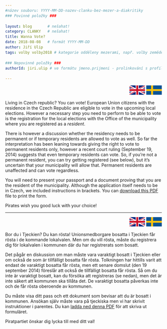 ```yaml
---
#název souboru: YYYY-MM-DD-nazev-clanku-bez-mezer-a-diakritiky
### Povinné položky ###

layout: blog       # nešahat!
category: CLANKY   # nešahat!
title: Wanna Vote?
date: 2018-08-08   # formát YYYY-MM-DD
author: Jiří Ulip
tags: volby volby2018 # kategorie odděleny mezerami, např. volby zemědělství životní-prostředí piráti (viz https://jihomoravsky.pirati.cz/tags/)

### Nepovinné položky ###
authorId: jiri.ulip # ve formátu jmeno.prijmeni - prolinkování s profilem přes uid

---
```


<p id="en" style="text-align: right">
<a href="#en"><img src="/assets/img/flags/gb.png"></a>
<a href="#sw"><img src="/assets/img/flags/sw.png"></a>
</p>


Living in Czech republic? You can vote! European Union citizens with the residence in the Czech Republic are eligible to vote in the upcoming local elections. However a necessary step you need to perform to be able to vote is the registration for the local elections with the Office of the municipality where you are registered as a *resident*.

There is however a discussion whether the residency needs to be permanent or if temporary residents are allowed to vote as well. So far the interpretation has been leaning towards giving the right to vote to permanent residents only, however a recent court ruling (September 19, 2014) suggests that even temporary residents can vote. So, if you’re not a permanent resident, you can try getting registered (see below), but it’s uncertain that your municipality will allow that. Permanent residents are unaffected and can vote regardless.

You will need to present your passport and a document proving that you are the resident of the municipality. Although the application itself needs to be in Czech, we included instructions in brackets. You can [download this PDF](https://jihomoravsky.pirati.cz/assets/pdf/voting-application.pdf) file to print the form.

Pirates wish you good luck with your choice!

<hr>

<p id="sw" style="text-align: right">
<a href="#en"><img src="/assets/img/flags/gb.png"></a>
<a href="#sw"><img src="/assets/img/flags/sw.png"></a>
</p>

Bor du i Tjeckien? Du kan rösta! Unionsmedborgare bosatta i Tjeckien får rösta i de kommande lokalvalen. Men om du vill rösta, måste du registrera dig för lokalvalen i kommunen där du har registrerats som bosatt.

Det pågår en diskussion om man måste vara varaktigt bosatt i Tjeckien eller om också de som är tillfälligt bosatta får rösta. Tolkningen har hittills varit att endast de varaktigt bosatta får rösta, men ett senare domslut (den 19 september 2014) föreslår att också de tillfälligt bosatta får rösta. Så om du inte är varaktigt bosatt, kan du försöka att registreras (se nedan), men det är inte säkert att kommunen ska tillåta det. De varaktigt bosatta påverkas inte och de får rösta oberoende av kommunen.

Du måste visa ditt pass och ett dokument som bevisar att du är bosatt i kommunen. Ansökan själv måste vara på tjeckiska men vi har skrivit instruktioner i parentes. Du kan [ladda ned denna PDF](https://jihomoravsky.pirati.cz/assets/pdf/voting-application.pdf) för att skriva ut formuläret.

Piratpartiet önskar dig lycka till med ditt val!

